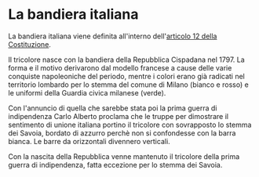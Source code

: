 # La bandiera italiana

La bandiera italiana viene definita all'interno dell'[articolo 12 della
Costituzione](5c.md#articolo-12).

Il tricolore nasce con la bandiera della Repubblica Cispadana nel 1797. La forma
e il motivo derivarono dal modello francese a cause delle varie conquiste
napoleoniche del periodo, mentre i colori erano già radicati nel territorio
lombardo per lo stemma del comune di Milano (bianco e rosso) e le uniformi della
Guardia civica milanese (verde).

Con l'annuncio di quella che sarebbe stata poi la prima guerra di indipendenza
Carlo Alberto proclama che le truppe per dimostrare il sentimento di unione
italiana portino il tricolore con sovrapposto lo stemma dei Savoia, bordato di
azzurro perchè non si confondesse con la barra bianca. Le barre da orizzontali
divennero verticali.

Con la nascita della Repubblica venne mantenuto il tricolore della prima guerra
di indipendenza, fatta eccezione per lo stemma dei Savoia.
